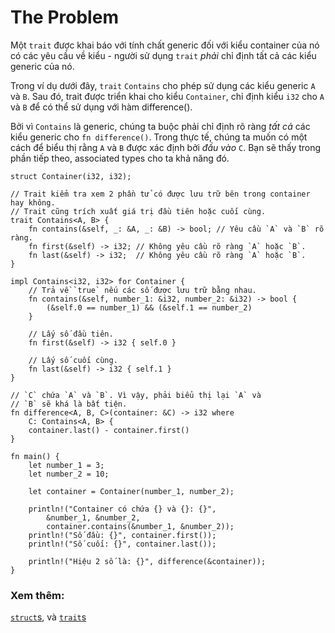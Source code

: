 # The Problem

Một `trait` được khai báo với tính chất generic đối với kiểu container của nó có các yêu cầu về kiểu -
người sử dụng `trait` *phải* chỉ định tất cả các kiểu generic của nó.

Trong ví dụ dưới đây, `trait` `Contains` cho phép sử dụng các kiểu generic `A` và `B`.
Sau đó, trait được triển khai cho kiểu `Container`, chỉ định kiểu `i32` cho `A` và `B`
để có thể sử dụng với hàm difference().

Bởi vì `Contains` là generic, chúng ta buộc phải chỉ định rõ ràng *tất cả* các
kiểu generic cho `fn difference()`. Trong thực tế, chúng ta muốn có một cách để
biểu thị rằng `A` và `B` được xác định bởi *đầu vào* `C`. Bạn sẽ thấy trong phần tiếp
theo, associated types cho ta khả năng đó.

```rust,editable
struct Container(i32, i32);

// Trait kiểm tra xem 2 phần tử có được lưu trữ bên trong container hay không.
// Trait cũng trích xuất giá trị đầu tiên hoặc cuối cùng.
trait Contains<A, B> {
    fn contains(&self, _: &A, _: &B) -> bool; // Yêu cầu `A` và `B` rõ ràng.
    fn first(&self) -> i32; // Không yêu cầu rõ ràng `A` hoặc `B`.
    fn last(&self) -> i32;  // Không yêu cầu rõ ràng `A` hoặc `B`.
}

impl Contains<i32, i32> for Container {
    // Trả về `true` nếu các số được lưu trữ bằng nhau.
    fn contains(&self, number_1: &i32, number_2: &i32) -> bool {
        (&self.0 == number_1) && (&self.1 == number_2)
    }

    // Lấy số đầu tiên.
    fn first(&self) -> i32 { self.0 }

    // Lấy số cuối cùng.
    fn last(&self) -> i32 { self.1 }
}

// `C` chứa `A` và `B`. Vì vậy, phải biểu thị lại `A` và
// `B` sẽ khá là bất tiện.
fn difference<A, B, C>(container: &C) -> i32 where
    C: Contains<A, B> {
    container.last() - container.first()
}

fn main() {
    let number_1 = 3;
    let number_2 = 10;

    let container = Container(number_1, number_2);

    println!("Container có chứa {} và {}: {}",
        &number_1, &number_2,
        container.contains(&number_1, &number_2));
    println!("Số đầu: {}", container.first());
    println!("Số cuối: {}", container.last());

    println!("Hiệu 2 số là: {}", difference(&container));
}
```

### Xem thêm:

[`struct`s][structs], và [`trait`s][traits]

[structs]: ../../custom_types/structs.md
[traits]: ../../trait.md
